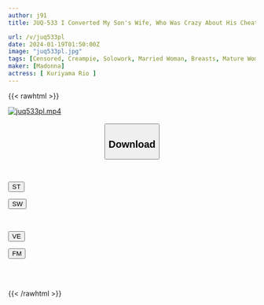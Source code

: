 ```yaml
---
author: j91
title: JUQ-533 I Converted My Son's Wife, Who Was Crazy About His Cheating Partner, Into An Obedient Wife By Punishing Her With Creampie Rape. Rio Kuriyama

url: /v/juq533pl
date: 2024-01-19T01:50:00Z
image: "juq533pl.jpg"
tags: [Censored, Creampie, Solowork, Married Woman, Breasts, Mature Woman	]
maker: [Madonna]
actress: [ Kuriyama Rio ]
---
```



{{< rawhtml >}}

<div class="video" data-videoid="Debgm6q4wOhV77">
    <a href="javascript:;">
        <img src="/v/juq533pl/juq533pl.jpg" width="WIDTH" height="HEIGHT" alt="juq533pl.mp4" loading="lazy">
    </a>
</div>

<script type="text/javascript" src="https://j91.asia/asset/on-demand-st.js"></script>

<br>
  <link rel="stylesheet" href="https://j91.asia/asset/bs5.css">
  
  <center>
  <button class="btn btn-primary" type="button" data-bs-toggle="collapse" data-bs-target=".multi-collapse" aria-expanded="false" aria-controls="multiCollapseExample1 multiCollapseExample2"><h2>Download</h2></button></center>
</p>
<div class="row">
  <div class="col">
    <div class="collapse multi-collapse" id="multiCollapseExample1">
      <div class="card card-body">
	      	      <br>
<div class="buttons">  
<p><a href="https://streamtape.to/v/Debgm6q4wOhV77" target="_blank"><button class="btn-hover color-3"><i class="fa fa-download"></i> ST</button></a></p>
<p><a href="https://flaswish.com/dscy1mihin4c" target="_blank"><button class="btn-hover color-2"><i class="fa fa-download"></i> SW</button></a></p></div>
    </div>
  </div>
</div>
  <div class="col">
    <div class="collapse multi-collapse" id="multiCollapseExample2">
      <div class="card card-body">
	      <br>
<div class="buttons">
<p><a href="javascript:;" target="_blank"><button class="btn-hover color-9"><i class="fa fa-download"></i> VE</button></a></p>
<p><a href="javascript:;" target="_blank"><button class="btn-hover color-8"><i class="fa fa-download"></i> FM</button></a></p></div>
<br><br>
      </div>
    </div>
  </div>
</div>

{{< /rawhtml >}}